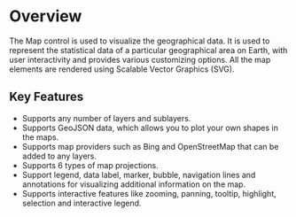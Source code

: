 # Overview

The Map control is used to visualize the geographical data. It is used to represent the statistical data of a
particular geographical area on Earth, with user interactivity and provides various customizing options.
All the map elements are rendered using Scalable Vector Graphics (SVG).

## Key Features

* Supports any number of layers and sublayers.
* Supports GeoJSON data, which allows you to plot your own shapes in the maps.
* Supports map providers such as Bing and OpenStreetMap that can be added to any layers.
* Supports 6 types of map projections.
* Support legend, data label, marker, bubble, navigation lines and annotations for visualizing additional information on the map.
* Supports interactive features like zooming, panning, tooltip, highlight, selection and interactive legend.
